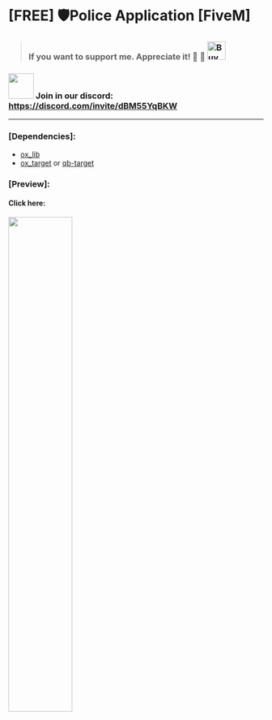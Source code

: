 # [FREE] 🛡️Police Application [FiveM]
>### If you want to support me. Appreciate it! 🙌  🙌 <a href='https://ko-fi.com/l0rdw1z' target='_blank'><img height='36' style='border:0px;height:36px;' src='https://storage.ko-fi.com/cdn/kofi3.png?v=3' border='0' alt='Buy Me a Coffee at ko-fi.com' /></a>
### <img src="https://assets-global.website-files.com/6257adef93867e50d84d30e2/636e0a6a49cf127bf92de1e2_icon_clyde_blurple_RGB.png" style="width: 50px;"> Join in our discord: https://discord.com/invite/dBM55YqBKW
---

 ### [Dependencies]: <br>
* [ox_lib](https://github.com/overextended/ox_lib)
* [ox_target](https://github.com/overextended/ox_target) or [qb-target](https://github.com/qbcore-framework/qb-target)

 ### [Preview]: <br>
#### Click here: <br>
[<img src="https://i.imgur.com/hL0kNLX.png" width="50%">](https://youtu.be/8LJJq5tj5YU)

